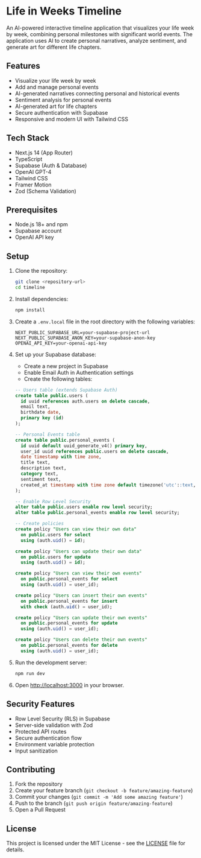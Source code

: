 # Life in Weeks Timeline

An AI-powered interactive timeline application that visualizes your life week by week, combining personal milestones with significant world events. The application uses AI to create personal narratives, analyze sentiment, and generate art for different life chapters.

## Features

- Visualize your life week by week
- Add and manage personal events
- AI-generated narratives connecting personal and historical events
- Sentiment analysis for personal events
- AI-generated art for life chapters
- Secure authentication with Supabase
- Responsive and modern UI with Tailwind CSS

## Tech Stack

- Next.js 14 (App Router)
- TypeScript
- Supabase (Auth & Database)
- OpenAI GPT-4
- Tailwind CSS
- Framer Motion
- Zod (Schema Validation)

## Prerequisites

- Node.js 18+ and npm
- Supabase account
- OpenAI API key

## Setup

1. Clone the repository:
   ```bash
   git clone <repository-url>
   cd timeline
   ```

2. Install dependencies:
   ```bash
   npm install
   ```

3. Create a `.env.local` file in the root directory with the following variables:
   ```
   NEXT_PUBLIC_SUPABASE_URL=your-supabase-project-url
   NEXT_PUBLIC_SUPABASE_ANON_KEY=your-supabase-anon-key
   OPENAI_API_KEY=your-openai-api-key
   ```

4. Set up your Supabase database:
   - Create a new project in Supabase
   - Enable Email Auth in Authentication settings
   - Create the following tables:

   ```sql
   -- Users table (extends Supabase Auth)
   create table public.users (
     id uuid references auth.users on delete cascade,
     email text,
     birthdate date,
     primary key (id)
   );

   -- Personal Events table
   create table public.personal_events (
     id uuid default uuid_generate_v4() primary key,
     user_id uuid references public.users on delete cascade,
     date timestamp with time zone,
     title text,
     description text,
     category text,
     sentiment text,
     created_at timestamp with time zone default timezone('utc'::text, now())
   );

   -- Enable Row Level Security
   alter table public.users enable row level security;
   alter table public.personal_events enable row level security;

   -- Create policies
   create policy "Users can view their own data"
     on public.users for select
     using (auth.uid() = id);

   create policy "Users can update their own data"
     on public.users for update
     using (auth.uid() = id);

   create policy "Users can view their own events"
     on public.personal_events for select
     using (auth.uid() = user_id);

   create policy "Users can insert their own events"
     on public.personal_events for insert
     with check (auth.uid() = user_id);

   create policy "Users can update their own events"
     on public.personal_events for update
     using (auth.uid() = user_id);

   create policy "Users can delete their own events"
     on public.personal_events for delete
     using (auth.uid() = user_id);
   ```

5. Run the development server:
   ```bash
   npm run dev
   ```

6. Open [http://localhost:3000](http://localhost:3000) in your browser.

## Security Features

- Row Level Security (RLS) in Supabase
- Server-side validation with Zod
- Protected API routes
- Secure authentication flow
- Environment variable protection
- Input sanitization

## Contributing

1. Fork the repository
2. Create your feature branch (`git checkout -b feature/amazing-feature`)
3. Commit your changes (`git commit -m 'Add some amazing feature'`)
4. Push to the branch (`git push origin feature/amazing-feature`)
5. Open a Pull Request

## License

This project is licensed under the MIT License - see the [LICENSE](LICENSE) file for details. 